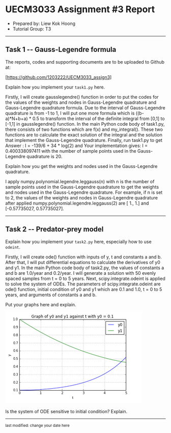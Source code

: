 UECM3033 Assignment #3 Report
========================================================

- Prepared by: Liew Kok Hoong
- Tutorial Group: T3

--------------------------------------------------------

## Task 1 --  Gauss-Legendre formula

The reports, codes and supporting documents are to be uploaded to Github at: 

[https://github.com/1203222/UECM3033_assign3]


Explain how you implement your `task1.py` here.

Firstly, I will create gausslegendre() function in order to put the codes for the values of the weights and nodes in Gauss-Legendre quadrature and Gauss-Legendre quadrature formula. Due to the interval of Gauss-Legendre quadrature is from -1 to 1, I will put one more formula which is ((b-a)*N+b+a) * 0.5 to transform the interval of the definite integral from [0,1] to [-1,1] in gausslegendre() function. In the main Python code body of task1.py, there consists of two functions which are f(x) and my_integral(). These two functions are to calculate the exact solution of the integral and the solution that implement the Gauss-Legendre quadrature. Finally, run task1.py to get Answer : I = -139/6 + 34 * log(2) and Your implementation gives: I =  0.400338097411 with the number of sample points used in the Gauss-Legendre quadrature is 20.  

Explain how you get the weights and nodes used in the Gauss-Legendre quadrature.

I apply numpy.polynomial.legendre.leggauss(n) with n is the number of sample points used in the Gauss-Legendre quadrature to get the weights and nodes used in the Gauss-Legendre quadrature. For example, if n is set to 2, the values of the weights and nodes in Gauss-Legendre quadrature after applied numpy.polynomial.legendre.leggauss(2) are [ 1.,  1.] and [-0.57735027,  0.57735027].

---------------------------------------------------------

## Task 2 -- Predator-prey model

Explain how you implement your `task2.py` here, especially how to use `odeint`.

Firstly, I will create ode() function with inputs of y, t and constants a and b. After that, I will put differential equations to calculate the derivatives of y0 and y1. In the main Python code body of task2.py, the values of constants a and b are 1.0/year and 0.2/year. I will generate a solution with 50 evenly spaced samples from t = 0 to 5 years. Next, scipy.integrate.odeint is applied to solve the system of ODEs. The parameters of scipy.integrate.odeint are ode() function, initial condition of y0 and y1 which are 0.1 and 1.0, t = 0 to 5 years, and arguments of constants a and b. 

Put your graphs here and explain.

![grapg1.PNG](graph1.PNG)

Is the system of ODE sensitive to initial condition? Explain.

-----------------------------------

<sup>last modified: change your date here</sup>
